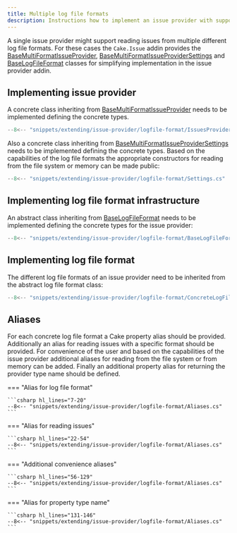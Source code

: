 ```yaml
---
title: Multiple log file formats
description: Instructions how to implement an issue provider with support for multiple log file formats.
---
```


A single issue provider might support reading issues from multiple different log file formats.
For these cases the `Cake.Issue` addin provides the [BaseMultiFormatIssueProvider](https://cakebuild.net/api/Cake.Issues/BaseMultiFormatIssueProvider_2/),
[BaseMultiFormatIssueProviderSettings](https://cakebuild.net/api/Cake.Issues/BaseMultiFormatIssueProviderSettings_2/)
and [BaseLogFileFormat](https://cakebuild.net/api/Cake.Issues/BaseLogFileFormat_2/)
classes for simplifying implementation in the issue provider addin.

## Implementing issue provider

A concrete class inheriting from [BaseMultiFormatIssueProvider](https://cakebuild.net/api/Cake.Issues/BaseMultiFormatIssueProvider_2/)
needs to be implemented defining the concrete types.

```csharp
--8<-- "snippets/extending/issue-provider/logfile-format/IssuesProvider.cs"
```

Also a concrete class inheriting from [BaseMultiFormatIssueProviderSettings](https://cakebuild.net/api/Cake.Issues/BaseMultiFormatIssueProviderSettings_2/)
needs to be implemented defining the concrete types.
Based on the capabilities of the log file formats the appropriate constructors for reading from the file system
or memory can be made public:

```csharp
--8<-- "snippets/extending/issue-provider/logfile-format/Settings.cs"
```

## Implementing log file format infrastructure

An abstract class inheriting from [BaseLogFileFormat](https://cakebuild.net/api/Cake.Issues/BaseLogFileFormat_2/)
needs to be implemented defining the concrete types for the issue provider:

```csharp
--8<-- "snippets/extending/issue-provider/logfile-format/BaseLogFileFormat.cs"
```

## Implementing log file format

The different log file formats of an issue provider need to be inherited from the abstract log file format class:

```csharp
--8<-- "snippets/extending/issue-provider/logfile-format/ConcreteLogFileFormat.cs"
```

## Aliases

For each concrete log file format a Cake property alias should be provided.
Additionally an alias for reading issues with a specific format should be provided.
For convenience of the user and based on the capabilities of the issue provider additional aliases for reading
from the file system or from memory can be added.
Finally an additional property alias for returning the provider type name should be defined.

=== "Alias for log file format"

    ```csharp hl_lines="7-20"
    --8<-- "snippets/extending/issue-provider/logfile-format/Aliases.cs"
    ```

=== "Alias for reading issues"

    ```csharp hl_lines="22-54"
    --8<-- "snippets/extending/issue-provider/logfile-format/Aliases.cs"
    ```

=== "Additional convenience aliases"

    ```csharp hl_lines="56-129"
    --8<-- "snippets/extending/issue-provider/logfile-format/Aliases.cs"
    ```

=== "Alias for property type name"

    ```csharp hl_lines="131-146"
    --8<-- "snippets/extending/issue-provider/logfile-format/Aliases.cs"
    ```
